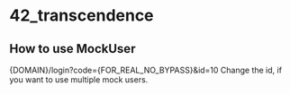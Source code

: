# 42_transcendence
## How to use MockUser
{DOMAIN}/login?code={FOR_REAL_NO_BYPASS}&id=10
Change the id, if you want to use multiple mock users.
